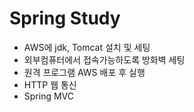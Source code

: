 # Spring Study<br>
- AWS에 jdk, Tomcat 설치 및 세팅
- 외부컴퓨터에서 접속가능하도록 방화벽 세팅
- 원격 프로그램 AWS 배포 후 실행
- HTTP 웹 통신
- Spring MVC
